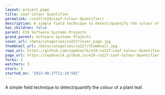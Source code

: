 ```yaml
---
layout: project_page
title: Leaf Colour Quantifier
permalink: /co227/e19/Leaf-Colour-Quantifier/
description: A simple field technique to detect/quantify the colour of a plant leaf.
has_children: false
parent: E19 Software Systems Projects
grand_parent: Software Systems Projects
cover_url: /data/categories/co227/cover_page.jpg
thumbnail_url: /data/categories/co227/thumbnail.jpg
repo_url: https://github.com/cepdnaclk/e19-co227-Leaf-Colour-Quantifier
page_url: https://cepdnaclk.github.io/e19-co227-Leaf-Colour-Quantifier
forks: 2
watchers: 3
stars: 3
started_on: '2023-08-27T11:18:58Z'
---
```


A simple field technique to detect/quantify the colour of a plant leaf.